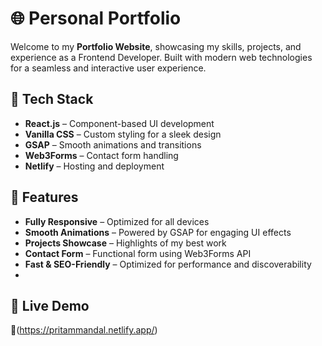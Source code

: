# 🌐 Personal Portfolio 

Welcome to my **Portfolio Website**, showcasing my skills, projects, and experience as a Frontend Developer. Built with modern web technologies for a seamless and interactive user experience.

## 🚀 Tech Stack
- **React.js** – Component-based UI development
- **Vanilla CSS** – Custom styling for a sleek design
- **GSAP** – Smooth animations and transitions
- **Web3Forms** – Contact form handling
- **Netlify** – Hosting and deployment

## 📌 Features
- **Fully Responsive** – Optimized for all devices
- **Smooth Animations** – Powered by GSAP for engaging UI effects
- **Projects Showcase** – Highlights of my best work
- **Contact Form** – Functional form using Web3Forms API
- **Fast & SEO-Friendly** – Optimized for performance and discoverability
- 
## 🔗 Live Demo
🔗(https://pritammandal.netlify.app/)


